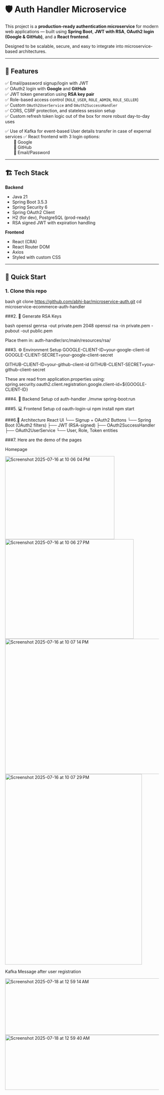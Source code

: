 # 🛡️ Auth Handler Microservice 

This project is a **production-ready authentication microservice** for modern web applications — built using **Spring Boot**, **JWT with RSA**, **OAuth2 login (Google & GitHub)**, and a **React frontend**.

Designed to be scalable, secure, and easy to integrate into microservice-based architectures.

---

## 🌟 Features

✅ Email/password signup/login with JWT  
✅ OAuth2 login with **Google** and **GitHub**  
✅ JWT token generation using **RSA key pair**  
✅ Role-based access control (`ROLE_USER`, `ROLE_ADMIN`, `ROLE_SELLER`)  
✅ Custom `OAuth2UserService` and `OAuth2SuccessHandler`  
✅ CORS, CSRF protection, and stateless session setup  
✅ Custom refresh token logic out of the box for more robust day-to-day uses

✅ Use of Kafka for event-based User details transfer in case of expernal services
✅ React frontend with 3 login options:  
  🔹 Google  
  🔹 GitHub  
  🔹 Email/Password  


---

## 🏗️ Tech Stack

**Backend**  
- Java 21  
- Spring Boot 3.5.3 
- Spring Security 6  
- Spring OAuth2 Client  
- H2 (for dev), PostgreSQL (prod-ready)  
- RSA signed JWT with expiration handling

**Frontend**  
- React (CRA)  
- React Router DOM  
- Axios  
- Styled with custom CSS

---

## 🚀 Quick Start

### 1. Clone this repo

bash
git clone https://github.com/abhi-bar/microservice-auth.git
cd microservice-ecommerce-auth-handler


###2. 🔐 Generate RSA Keys

bash
openssl genrsa -out private.pem 2048
openssl rsa -in private.pem -pubout -out public.pem

Place them in:
auth-handler/src/main/resources/rsa/

###3. ⚙️ Environment Setup
GOOGLE-CLIENT-ID=your-google-client-id
GOOGLE-CLIENT-SECRET=your-google-client-secret

GITHUB-CLIENT-ID=your-github-client-id
GITHUB-CLIENT-SECRET=your-github-client-secret

These are read from application.properties using:
spring.security.oauth2.client.registration.google.client-id=${GOOGLE-CLIENT-ID}

###4. 🧪 Backend Setup
cd auth-handler
./mvnw spring-boot:run


###5. 💻 Frontend Setup
cd oauth-login-ui
npm install
npm start


###6.🧠 Architecture
React UI
  └── Signup + OAuth2 Buttons
      └── Spring Boot (OAuth2 filters)
          ├── JWT (RSA-signed)
          ├── OAuth2SuccessHandler
          ├── OAuth2UserService
          └── User, Role, Token entities



###7. Here are the demo of the pages 

Homepage


<img width="358" height="272" alt="Screenshot 2025-07-16 at 10 06 04 PM" src="https://github.com/user-attachments/assets/9e48a655-9ddf-4604-b11a-d4179f4843e5" />

<img width="421" height="326" alt="Screenshot 2025-07-16 at 10 06 27 PM" src="https://github.com/user-attachments/assets/fdfd64cc-048f-4e7b-911e-2309c3b5f6d7" />

<img width="824" height="443" alt="Screenshot 2025-07-16 at 10 07 14 PM" src="https://github.com/user-attachments/assets/477af02c-44a3-40e7-b7a8-d5100d981119" />

<img width="448" height="624" alt="Screenshot 2025-07-16 at 10 07 29 PM" src="https://github.com/user-attachments/assets/76779f82-4085-481b-9993-92c9592c58bb" />


Kafka Message after user registration 


<img width="640" height="185" alt="Screenshot 2025-07-18 at 12 59 14 AM" src="https://github.com/user-attachments/assets/b8afe277-81d5-41c8-8f86-e9a1c6bec70f" />
<img width="646" height="180" alt="Screenshot 2025-07-18 at 12 59 40 AM" src="https://github.com/user-attachments/assets/4e889ad9-88f3-43e4-a234-bc4f6413ac44" />




